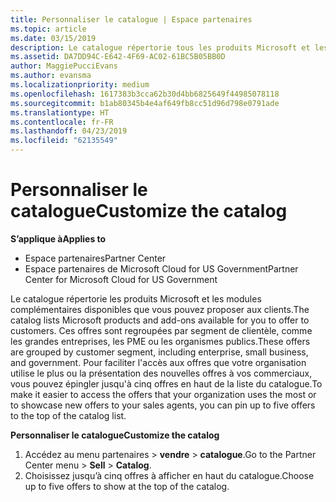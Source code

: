```yaml
---
title: Personnaliser le catalogue | Espace partenaires
ms.topic: article
ms.date: 03/15/2019
description: Le catalogue répertorie tous les produits Microsoft et les modules complémentaires disponibles à la vente pour les partenaires.
ms.assetid: DA7DD94C-E642-4F69-AC02-61BC5B05BB0D
author: MaggiePucciEvans
ms.author: evansma
ms.localizationpriority: medium
ms.openlocfilehash: 1617383b3cca62b30d4bb6825649f44985078118
ms.sourcegitcommit: b1ab80345b4e4af649fb8cc51d96d798e0791ade
ms.translationtype: HT
ms.contentlocale: fr-FR
ms.lasthandoff: 04/23/2019
ms.locfileid: "62135549"
---
```

# <a name="customize-the-catalog"></a><span data-ttu-id="8cc73-103">Personnaliser le catalogue</span><span class="sxs-lookup"><span data-stu-id="8cc73-103">Customize the catalog</span></span>

<span data-ttu-id="8cc73-104">**S’applique à**</span><span class="sxs-lookup"><span data-stu-id="8cc73-104">**Applies to**</span></span>

-  <span data-ttu-id="8cc73-105">Espace partenaires</span><span class="sxs-lookup"><span data-stu-id="8cc73-105">Partner Center</span></span>
-  <span data-ttu-id="8cc73-106">Espace partenaires de Microsoft Cloud for US Government</span><span class="sxs-lookup"><span data-stu-id="8cc73-106">Partner Center for Microsoft Cloud for US Government</span></span>


<span data-ttu-id="8cc73-107">Le catalogue répertorie les produits Microsoft et les modules complémentaires disponibles que vous pouvez proposer aux clients.</span><span class="sxs-lookup"><span data-stu-id="8cc73-107">The catalog lists Microsoft products and add-ons available for you to offer to customers.</span></span> <span data-ttu-id="8cc73-108">Ces offres sont regroupées par segment de clientèle, comme les grandes entreprises, les PME ou les organismes publics.</span><span class="sxs-lookup"><span data-stu-id="8cc73-108">These offers are grouped by customer segment, including enterprise, small business, and government.</span></span> <span data-ttu-id="8cc73-109">Pour faciliter l'accès aux offres que votre organisation utilise le plus ou la présentation des nouvelles offres à vos commerciaux, vous pouvez épingler jusqu'à cinq offres en haut de la liste du catalogue.</span><span class="sxs-lookup"><span data-stu-id="8cc73-109">To make it easier to access the offers that your organization uses the most or to showcase new offers to your sales agents, you can pin up to five offers to the top of the catalog list.</span></span>

<span data-ttu-id="8cc73-110">**Personnaliser le catalogue**</span><span class="sxs-lookup"><span data-stu-id="8cc73-110">**Customize the catalog**</span></span>

1.  <span data-ttu-id="8cc73-111">Accédez au menu partenaires &gt; **vendre** &gt; **catalogue**.</span><span class="sxs-lookup"><span data-stu-id="8cc73-111">Go to the Partner Center menu &gt; **Sell** &gt; **Catalog**.</span></span>
2.  <span data-ttu-id="8cc73-112">Choisissez jusqu’à cinq&nbsp;offres à afficher en haut du catalogue.</span><span class="sxs-lookup"><span data-stu-id="8cc73-112">Choose up to five offers to show at the top of the catalog.</span></span>

 

 



